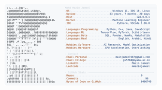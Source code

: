 <picture>
  <source srcset="https://raw.githubusercontent.com/mmazinjameel/mmazinjameel/main/dark_mode.svg?v=1750875315" media="(prefers-color-scheme: dark)">
  <img src="https://raw.githubusercontent.com/mmazinjameel/mmazinjameel/main/light_mode.svg?v=1750875315">
</picture>
